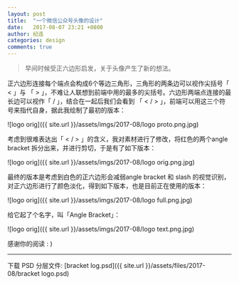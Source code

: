 ```yaml
---
layout: post
title:  "一个微信公众号头像的设计"
date:   2017-08-07 23:21 +0800
author: 纪连
categories: design
comments: true
---
```

<style>
img {
    width: 60%;
    padding-left: 20%;
}
</style>

> 早间时候受正六边形启发，关于头像产生了新的想法。

正六边形连接每个端点会构成6个等边三角形，三角形的两条边可以视作尖括号「 < 」与 「 > 」，不难让人联想到前端中用的最多的尖括号。六边形两端点连接的最长边可以视作「 / 」，结合在一起后我们会看到 「 < / > 」，前端可以用这三个符号来指代自身，据此我绘制了最初的版本：

![logo orig]({{ site.url }}/assets/imgs/2017-08/logo proto.png.jpg)

考虑到很难表达出「 < / > 」的含义，我对素材进行了修改，将红色的两个angle bracket 拆分出来，并进行剪切，于是有了如下版本：

![logo orig]({{ site.url }}/assets/imgs/2017-08/logo orig.png.jpg)

最终的版本是考虑到白色的正六边形会减弱angle bracket 和 slash 的视觉识别，对正六边形进行了颜色淡化，得到如下版本，也是目前正在使用的版本：

![logo orig]({{ site.url }}/assets/imgs/2017-08/logo full.png.jpg)

给它起了个名字，叫「Angle Bracket」：

![logo orig]({{ site.url }}/assets/imgs/2017-08/logo text.png.jpg)

感谢你的阅读 : )

--- 
下载 PSD 分层文件: [bracket log.psd]({{ site.url }}/assets/files/2017-08/bracket logo.psd)
